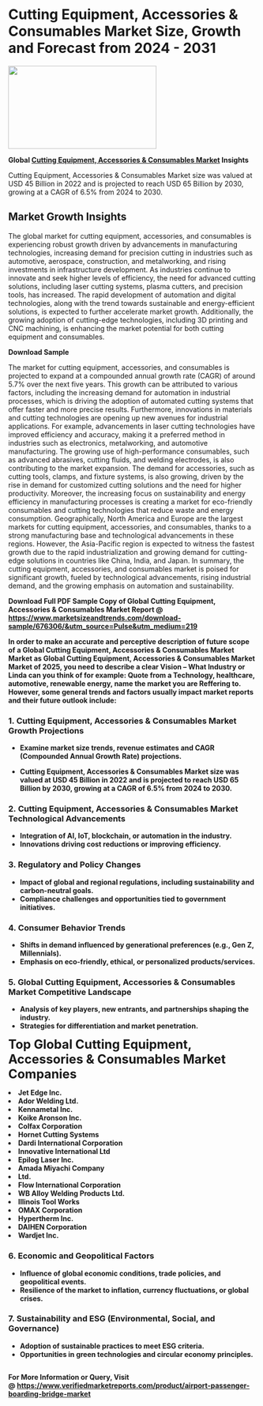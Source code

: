 <H1>Cutting Equipment, Accessories & Consumables Market Size, Growth and Forecast from 2024 - 2031</H1><img class="aligncenter size-medium wp-image-584254" src="https://thirdeyenews.in/wp-content/uploads/2024/09/Global-Market-Research-300x168.jpeg" alt="" width="300" height="168" /><p><strong>Global&nbsp;<a href="https://www.marketsizeandtrends.com/download-sample/676306/&amp;utm_source=Pulse&amp;utm_medium=219">Cutting Equipment, Accessories & Consumables Market</a> Insights</strong></p><p>Cutting Equipment, Accessories & Consumables Market size was valued at USD 45 Billion in 2022 and is projected to reach USD 65 Billion by 2030, growing at a CAGR of 6.5% from 2024 to 2030.</p><p><h2>Market Growth Insights</h2> <p>The global market for cutting equipment, accessories, and consumables is experiencing robust growth driven by advancements in manufacturing technologies, increasing demand for precision cutting in industries such as automotive, aerospace, construction, and metalworking, and rising investments in infrastructure development. As industries continue to innovate and seek higher levels of efficiency, the need for advanced cutting solutions, including laser cutting systems, plasma cutters, and precision tools, has increased. The rapid development of automation and digital technologies, along with the trend towards sustainable and energy-efficient solutions, is expected to further accelerate market growth. Additionally, the growing adoption of cutting-edge technologies, including 3D printing and CNC machining, is enhancing the market potential for both cutting equipment and consumables.</p> <p><strong>Download Sample</strong></p> <p>The market for cutting equipment, accessories, and consumables is projected to expand at a compounded annual growth rate (CAGR) of around 5.7% over the next five years. This growth can be attributed to various factors, including the increasing demand for automation in industrial processes, which is driving the adoption of automated cutting systems that offer faster and more precise results. Furthermore, innovations in materials and cutting technologies are opening up new avenues for industrial applications. For example, advancements in laser cutting technologies have improved efficiency and accuracy, making it a preferred method in industries such as electronics, metalworking, and automotive manufacturing. The growing use of high-performance consumables, such as advanced abrasives, cutting fluids, and welding electrodes, is also contributing to the market expansion. The demand for accessories, such as cutting tools, clamps, and fixture systems, is also growing, driven by the rise in demand for customized cutting solutions and the need for higher productivity. Moreover, the increasing focus on sustainability and energy efficiency in manufacturing processes is creating a market for eco-friendly consumables and cutting technologies that reduce waste and energy consumption. Geographically, North America and Europe are the largest markets for cutting equipment, accessories, and consumables, thanks to a strong manufacturing base and technological advancements in these regions. However, the Asia-Pacific region is expected to witness the fastest growth due to the rapid industrialization and growing demand for cutting-edge solutions in countries like China, India, and Japan. In summary, the cutting equipment, accessories, and consumables market is poised for significant growth, fueled by technological advancements, rising industrial demand, and the growing emphasis on automation and sustainability. <p><strong></p><p><span class=""><strong>Download Full PDF Sample Copy of Global Cutting Equipment, Accessories & Consumables Market Report</strong> @ <a href="https://www.marketsizeandtrends.com/download-sample/676306/&amp;utm_source=Pulse&amp;utm_medium=219" target="_blank">https://www.marketsizeandtrends.com/download-sample/676306/&amp;utm_source=Pulse&amp;utm_medium=219</a></span></p><p>In order to make an accurate and perceptive description of future scope of a Global&nbsp;Cutting Equipment, Accessories & Consumables Market Market as Global&nbsp;Cutting Equipment, Accessories & Consumables Market Market of 2025, you need to describe a clear Vision &ndash; What Industry or Linda can you think of for example: Quote from a Technology, healthcare, automotive, renewable energy, name the market you are Reffering to. However, some general trends and factors usually impact market reports and their future outlook include:</p><h3>1.&nbsp;<strong>Cutting Equipment, Accessories & Consumables Market Growth Projections</strong></h3><ul><li>Examine market size trends, revenue estimates and CAGR (Compounded Annual Growth Rate) projections.</li><li><p>Cutting Equipment, Accessories & Consumables Market size was valued at USD 45 Billion in 2022 and is projected to reach USD 65 Billion by 2030, growing at a CAGR of 6.5% from 2024 to 2030.</p></li></ul><h3>2.&nbsp;<strong>Cutting Equipment, Accessories & Consumables Market Technological Advancements</strong></h3><ul><li>Integration of AI, IoT, blockchain, or automation in the industry.</li><li>Innovations driving cost reductions or improving efficiency.</li></ul><h3>3.&nbsp;<strong>Regulatory and Policy Changes</strong></h3><ul><li>Impact of global and regional regulations, including sustainability and carbon-neutral goals.</li><li>Compliance challenges and opportunities tied to government initiatives.</li></ul><h3>4.&nbsp;<strong>Consumer Behavior Trends</strong></h3><ul><li>Shifts in demand influenced by generational preferences (e.g., Gen Z, Millennials).</li><li>Emphasis on eco-friendly, ethical, or personalized products/services.</li></ul><h3>5.&nbsp;<strong>Global Cutting Equipment, Accessories & Consumables Market Competitive Landscape</strong></h3><ul><li>Analysis of key players, new entrants, and partnerships shaping the industry.</li><li>Strategies for differentiation and market penetration.</li></ul><p data-pm-slice="1 1 []"><span style="color: inherit; font-family: inherit; font-size: 25px;">Top Global Cutting Equipment, Accessories & Consumables Market Companies</span></p><div class="" data-test-id=""><p><li>Jet Edge Inc.</li><li> Ador Welding Ltd.</li><li> Kennametal Inc.</li><li> Koike Aronson Inc.</li><li> Colfax Corporation</li><li> Hornet Cutting Systems</li><li> Dardi International Corporation</li><li> Innovative International Ltd</li><li> Epilog Laser Inc.</li><li> Amada Miyachi Company</li><li> Ltd.</li><li> Flow International Corporation</li><li> WB Alloy Welding Products Ltd.</li><li> Illinois Tool Works</li><li> OMAX Corporation</li><li> Hypertherm Inc.</li><li> DAIHEN Corporation</li><li> Wardjet Inc.</li></p></div><h3>6.&nbsp;<strong>Economic and Geopolitical Factors</strong></h3><ul><li>Influence of global economic conditions, trade policies, and geopolitical events.</li><li>Resilience of the market to inflation, currency fluctuations, or global crises.</li></ul><h3>7.&nbsp;<strong>Sustainability and ESG (Environmental, Social, and Governance)</strong></h3><ul><li>Adoption of sustainable practices to meet ESG criteria.</li><li>Opportunities in green technologies and circular economy principles.</li></ul><h2><strong style="font-size: 14px;">For More Information or Query, Visit @&nbsp;</strong><a style="background-color: #ffffff; font-size: 14px;" href="https://www.marketsizeandtrends.com/report/cutting-equipment-accessories-consumables-market/" target="_blank">https://www.verifiedmarketreports.com/product/airport-passenger-boarding-bridge-market</a></h2>
